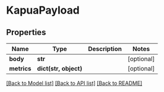 # KapuaPayload

## Properties
Name | Type | Description | Notes
------------ | ------------- | ------------- | -------------
**body** | **str** |  | [optional] 
**metrics** | **dict(str, object)** |  | [optional] 

[[Back to Model list]](../README.md#documentation-for-models) [[Back to API list]](../README.md#documentation-for-api-endpoints) [[Back to README]](../README.md)


